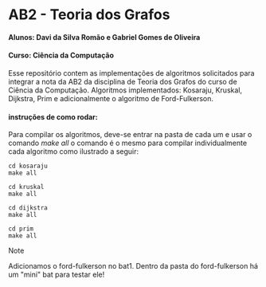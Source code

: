 # AB2 - Teoria dos Grafos
#### Alunos: Davi da Silva Romão e Gabriel Gomes de Oliveira
#### Curso: Ciência da Computação

Esse repositório contem as implementações de algoritmos solicitados para integrar a nota da AB2 da disciplina de Teoria dos Grafos do curso de Ciência da Computação.
Algoritmos implementados: Kosaraju, Kruskal, Dijkstra, Prim e adicionalmente o algoritmo de Ford-Fulkerson.

#### instruções de como rodar:
Para compilar os algoritmos, deve-se entrar na pasta de cada um e usar o comando *make all* o comando é o mesmo para compilar individualmente cada algoritmo como ilustrado a seguir:

```
cd kosaraju
make all

cd kruskal
make all

cd dijkstra
make all

cd prim
make all
```

> [!NOTE]
> Adicionamos o ford-fulkerson no bat1.
Dentro da pasta do ford-fulkerson há um "mini" bat para testar ele!

